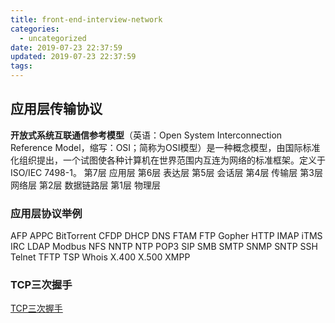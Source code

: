 ```yaml
---
title: front-end-interview-network
categories:
  - uncategorized
date: 2019-07-23 22:37:59
updated: 2019-07-23 22:37:59
tags:
---
```

## 应用层传输协议
**开放式系统互联通信参考模型**（英语：Open System Interconnection Reference Model，缩写：OSI；简称为OSI模型）是一种概念模型，由国际标准化组织提出，一个试图使各种计算机在世界范围内互连为网络的标准框架。定义于ISO/IEC 7498-1。
第7层 应用层
第6层 表达层
第5层 会话层
第4层 传输层
第3层 网络层
第2层 数据链路层
第1层 物理层
### 应用层协议举例
AFP
APPC
BitTorrent
CFDP
DHCP
DNS
FTAM
FTP
Gopher
HTTP
IMAP
iTMS
IRC
LDAP
Modbus
NFS
NNTP
NTP
POP3
SIP
SMB
SMTP
SNMP
SNTP
SSH
Telnet
TFTP
TSP
Whois
X.400
X.500
XMPP

### TCP三次握手
[TCP三次握手](https://hit-alibaba.github.io/interview/basic/network/TCP.html)
